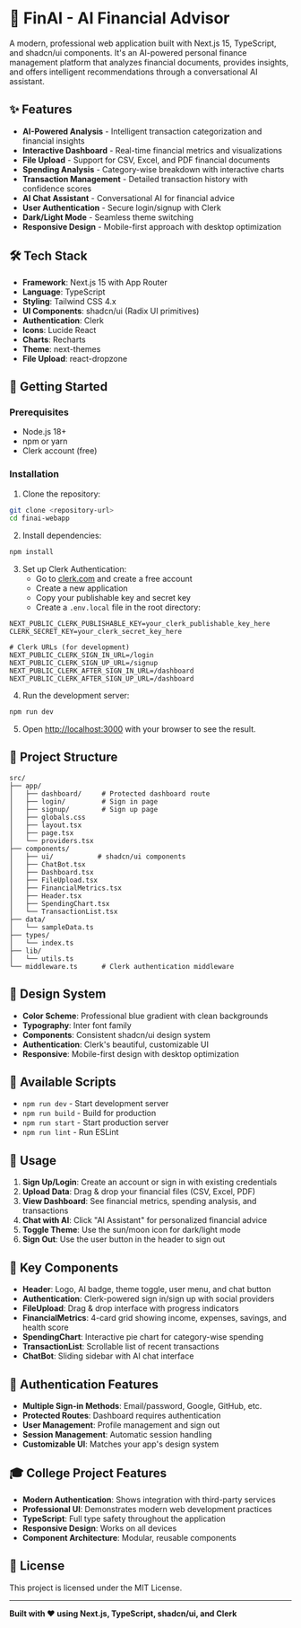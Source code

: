 # 🚀 FinAI - AI Financial Advisor

A modern, professional web application built with Next.js 15, TypeScript, and shadcn/ui components. It's an AI-powered personal finance management platform that analyzes financial documents, provides insights, and offers intelligent recommendations through a conversational AI assistant.

## ✨ Features

- **AI-Powered Analysis** - Intelligent transaction categorization and financial insights
- **Interactive Dashboard** - Real-time financial metrics and visualizations
- **File Upload** - Support for CSV, Excel, and PDF financial documents
- **Spending Analysis** - Category-wise breakdown with interactive charts
- **Transaction Management** - Detailed transaction history with confidence scores
- **AI Chat Assistant** - Conversational AI for financial advice
- **User Authentication** - Secure login/signup with Clerk
- **Dark/Light Mode** - Seamless theme switching
- **Responsive Design** - Mobile-first approach with desktop optimization

## 🛠️ Tech Stack

- **Framework**: Next.js 15 with App Router
- **Language**: TypeScript
- **Styling**: Tailwind CSS 4.x
- **UI Components**: shadcn/ui (Radix UI primitives)
- **Authentication**: Clerk
- **Icons**: Lucide React
- **Charts**: Recharts
- **Theme**: next-themes
- **File Upload**: react-dropzone

## 🚀 Getting Started

### Prerequisites

- Node.js 18+ 
- npm or yarn
- Clerk account (free)

### Installation

1. Clone the repository:
```bash
git clone <repository-url>
cd finai-webapp
```

2. Install dependencies:
```bash
npm install
```

3. Set up Clerk Authentication:
   - Go to [clerk.com](https://clerk.com) and create a free account
   - Create a new application
   - Copy your publishable key and secret key
   - Create a `.env.local` file in the root directory:

```env
NEXT_PUBLIC_CLERK_PUBLISHABLE_KEY=your_clerk_publishable_key_here
CLERK_SECRET_KEY=your_clerk_secret_key_here

# Clerk URLs (for development)
NEXT_PUBLIC_CLERK_SIGN_IN_URL=/login
NEXT_PUBLIC_CLERK_SIGN_UP_URL=/signup
NEXT_PUBLIC_CLERK_AFTER_SIGN_IN_URL=/dashboard
NEXT_PUBLIC_CLERK_AFTER_SIGN_UP_URL=/dashboard
```

4. Run the development server:
```bash
npm run dev
```

5. Open [http://localhost:3000](http://localhost:3000) with your browser to see the result.

## 📁 Project Structure

```
src/
├── app/
│   ├── dashboard/     # Protected dashboard route
│   ├── login/         # Sign in page
│   ├── signup/        # Sign up page
│   ├── globals.css
│   ├── layout.tsx
│   ├── page.tsx
│   └── providers.tsx
├── components/
│   ├── ui/           # shadcn/ui components
│   ├── ChatBot.tsx
│   ├── Dashboard.tsx
│   ├── FileUpload.tsx
│   ├── FinancialMetrics.tsx
│   ├── Header.tsx
│   ├── SpendingChart.tsx
│   └── TransactionList.tsx
├── data/
│   └── sampleData.ts
├── types/
│   └── index.ts
├── lib/
│   └── utils.ts
└── middleware.ts      # Clerk authentication middleware
```

## 🎨 Design System

- **Color Scheme**: Professional blue gradient with clean backgrounds
- **Typography**: Inter font family
- **Components**: Consistent shadcn/ui design system
- **Authentication**: Clerk's beautiful, customizable UI
- **Responsive**: Mobile-first design with desktop optimization

## 🔧 Available Scripts

- `npm run dev` - Start development server
- `npm run build` - Build for production
- `npm run start` - Start production server
- `npm run lint` - Run ESLint

## 📱 Usage

1. **Sign Up/Login**: Create an account or sign in with existing credentials
2. **Upload Data**: Drag & drop your financial files (CSV, Excel, PDF)
3. **View Dashboard**: See financial metrics, spending analysis, and transactions
4. **Chat with AI**: Click "AI Assistant" for personalized financial advice
5. **Toggle Theme**: Use the sun/moon icon for dark/light mode
6. **Sign Out**: Use the user button in the header to sign out

## 🎯 Key Components

- **Header**: Logo, AI badge, theme toggle, user menu, and chat button
- **Authentication**: Clerk-powered sign in/sign up with social providers
- **FileUpload**: Drag & drop interface with progress indicators
- **FinancialMetrics**: 4-card grid showing income, expenses, savings, and health score
- **SpendingChart**: Interactive pie chart for category-wise spending
- **TransactionList**: Scrollable list of recent transactions
- **ChatBot**: Sliding sidebar with AI chat interface

## 🔐 Authentication Features

- **Multiple Sign-in Methods**: Email/password, Google, GitHub, etc.
- **Protected Routes**: Dashboard requires authentication
- **User Management**: Profile management and sign out
- **Session Management**: Automatic session handling
- **Customizable UI**: Matches your app's design system

## 🎓 College Project Features

- **Modern Authentication**: Shows integration with third-party services
- **Professional UI**: Demonstrates modern web development practices
- **TypeScript**: Full type safety throughout the application
- **Responsive Design**: Works on all devices
- **Component Architecture**: Modular, reusable components

## 📄 License

This project is licensed under the MIT License.

---

**Built with ❤️ using Next.js, TypeScript, shadcn/ui, and Clerk**
